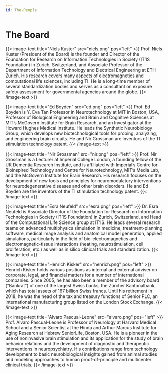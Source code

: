 ```yaml
---
id: The-People
---
```

# The Board

{{< image-text title="Niels Kuster" src="niels.png" pos="left" >}}
Prof. Niels Kuster (President of the Board) is the founder and Director of the Foundation for Research on Information Technologies in Society (IT’IS Foundation) in Zurich, Switzerland, and Associate Professor of the Department of Information Technology and Electrical Engineering at ETH Zurich. His research covers many aspects of electromagnetics and computational life sciences, including TI. He is a long-time member of several standardization bodies and serves as a consultant on exposure safety assessment for governmental agencies around the globe.
{{< /image-text >}}

{{< image-text title="Ed Boyden" src="ed.png" pos="left" >}}
Prof. Ed Boyden is Y. Eva Tan Professor in Neurotechnology at MIT in Boston, USA, Professor of Biological Engineering and Brain and Cognitive Sciences at MIT’s McGovern Institute for Brain Research, and an Investigator at the Howard Hughes Medical Institute. He leads the Synthetic Neurobiology Group, which develops new biotechnological tools for probing, analyzing, and engineering brain circuits. He and Nir Grossman are inventors of the TI stimulation technology patent.
{{< /image-text >}}

{{< image-text title="Nir Grossman" src="nir.png" pos="left" >}}
Prof. Nir Grossman is a Lecturer at Imperial College London, a founding fellow of the UK Dementia Research Institute, and is affiliated with Imperial’s Centre for Bioinspired Technology and Centre for Neurotechnology, MIT’s Media Lab, and the McGovern Institute for Brain Research. His research focuses on the development of new tools and principles for neuromodulatory interventions for neurodegenerative diseases and other brain disorders. He and Ed Boyden are the inventors of the TI stimulation technology patent.
{{< /image-text >}}

{{< image-text title="Esra Neufeld" src="esra.png" pos="left" >}}
Dr. Esra Neufeld is Associate Director of the Foundation for Research on Information Technologies in Society (IT’IS Foundation) in Zurich, Switzerland, and Head of the Computational Life Science group at IT’IS. He leads several research teams on advanced multiphysics simulation in medicine, treatment-planning software, medical image analysis and anatomical model generation, applied simulations, particularly in the field of bio-electromagnetics and electromagnetic-tissue interactions (heating, neurostimulation, cell proliferation, etc.) as well as in silico clinical trials and standardization.
{{< /image-text >}}

{{< image-text title="Henrich Kisker" src="henrich.png" pos="left" >}}
Henrich Kisker holds various positions as internal and external adviser on corporate, legal, and financial matters for a number of international companies. Since 2005, he has also been a member of the advisory board (“Bankrat”) of one of the largest Swiss banks, the Zürcher Kantonalbank, which has total assets of 167 billion Swiss francs. Until his retirement in 2018, he was the head of the tax and treasury functions of Senior PLC, an international manufacturing group listed on the London Stock Exchange.
{{< /image-text >}}

{{< image-text title="Alvaro Pascual-Leone" src="alvaro.png" pos="left" >}}
Prof. Alvaro Pascual-Leone is Professor of Neurology at Harvard Medical School and a Senior Scientist at the Hinda and Arthur Marcus Institute for Aging Research at Hebrew SeniorLife, Boston, USA. He is a pioneer in the use of noninvasive brain stimulation and its application for the study of brain behavior relations and the development of diagnostic and therapeutic interventions in neuropsychiatry. His contributions range from technology development to basic neurobiological insights gained from animal studies and modeling approaches to human proof-of-principle and multicenter clinical trials.
{{< /image-text >}}


